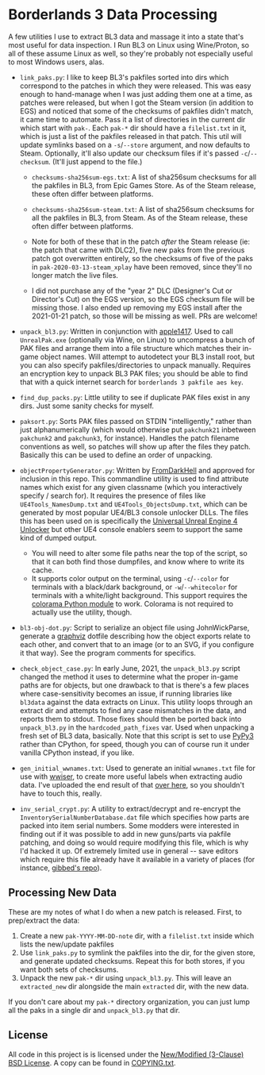 Borderlands 3 Data Processing
=============================

A few utilities I use to extract BL3 data and massage it into a state
that's most useful for data inspection.  I Run BL3 on Linux using
Wine/Proton, so all of these assume Linux as well, so they're probably
not especially useful to most Windows users, alas.

- `link_paks.py`: I like to keep BL3's pakfiles sorted into dirs which
  correspond to the patches in which they were released.  This was easy
  enough to hand-manage when I was just adding them one at a time, as
  patches were released, but when I got the Steam version (in addition
  to EGS) and noticed that some of the checksums of pakfiles didn't
  match, it came time to automate.  Pass it a list of directories in 
  the current dir which start with `pak-`.  Each `pak-*` dir should have a
  `filelist.txt` in it, which is just a list of the pakfiles released
  in that patch.  This util will update symlinks based on a `-s`/`--store`
  argument, and now defaults to Steam.  Optionally, it'll also update
  our checksum files if it's passed `-c`/`--checksum`.  (It'll just
  append to the file.)

  - `checksums-sha256sum-egs.txt`: A list of sha256sum checksums for all
    the pakfiles in BL3, from Epic Games Store.  As of the Steam release,
    these often differ between platforms.

  - `checksums-sha256sum-steam.txt`: A list of sha256sum checksums for all
    the pakfiles in BL3, from Steam.  As of the Steam release, these
    often differ between platforms.

  - Note for both of these that in the patch *after* the Steam release
    (ie: the patch that came with DLC2), five new paks from the previous
    patch got overwritten entirely, so the checksums of five of the paks
    in `pak-2020-03-13-steam_xplay` have been removed, since they'll no
    longer match the live files.

  - I did not purchase any of the "year 2" DLC (Designer's Cut or Director's
    Cut) on the EGS version, so the EGS checksum file will be missing those.
    I also ended up removing my EGS install after the 2021-01-21 patch, so
    those will be missing as well.  PRs are welcome!

- `unpack_bl3.py`: Written in conjunction with [apple1417](https://github.com/apple1417/).
  Used to call `UnrealPak.exe` (optionally via Wine, on Linux) to
  uncompress a bunch of PAK files and arrange them into a file structure
  which matches their in-game object names.  Will attempt to autodetect
  your BL3 install root, but you can also specify pakfiles/directories
  to unpack manually.  Requires an encryption key to unpack BL3 PAK files;
  you should be able to find that with a quick internet search for
  `borderlands 3 pakfile aes key`.

- `find_dup_packs.py`: Little utility to see if duplicate PAK files
  exist in any dirs.  Just some sanity checks for myself.

- `paksort.py`: Sorts PAK files passed on STDIN "intelligently," rather
  than just alphanumerically (which would otherwise put `pakchunk21`
  inbetween `pakchunk2` and `pakchunk3`, for instance).  Handles the
  patch filename conventions as well, so patches will show up after
  the files they patch.  Basically this can be used to define an order
  of unpacking.

- `objectPropertyGenerator.py`: Written by [FromDarkHell](https://github.com/FromDarkHell/)
  and approved for inclusion in this repo.  This commandline utility
  is used to find attribute names which exist for any given classname
  (which you interactively specify / search for).  It requires the
  presence of files like `UE4Tools_NamesDump.txt` and `UE4Tools_ObjectsDump.txt`,
  which can be generated by most popular UE4/BL3 console unlocker DLLs.
  The files this has been used on is specifically the
  [Universal Unreal Engine 4 Unlocker](https://framedsc.github.io/GeneralGuides/universal_ue4_consoleunlocker.htm)
  but other UE4 console enablers seem to support the same kind of dumped
  output.
  - You will need to alter some file paths near the top of the script, so
    that it can both find those dumpfiles, and know where to write its
    cache.
  - It supports color output on the terminal, using `-c`/`--color` for
    terminals with a black/dark background, or `-w`/`--whitecolor` for
    terminals with a white/light background.  This support requires
    the [colorama Python module](https://pypi.org/project/colorama/) to
    work.  Colorama is not required to actually use the utility, though.

- `bl3-obj-dot.py`: Script to serialize an object file using JohnWickParse,
  generate a [graphviz](https://graphviz.org/) dotfile describing how the
  object exports relate to each other, and convert that to an image (or
  to an SVG, if you configure it that way).  See the program comments for
  specifics.

- `check_object_case.py`: In early June, 2021, the `unpack_bl3.py` script
  changed the method it uses to determine what the proper in-game paths
  are for objects, but one drawback to that is there's a few places where
  case-sensitivity becomes an issue, if running libraries like `bl3data`
  against the data extracts on Linux.  This utility loops through an extract
  dir and attempts to find any case mismatches in the data, and reports
  them to stdout.  Those fixes should then be ported back into `unpack_bl3.py`
  in the `hardcoded_path_fixes` var.  Used when unpacking a fresh set of
  BL3 data, basically.  Note that this script is set to use
  [PyPy3](https://www.pypy.org/) rather than CPython, for speed, though
  you can of course run it under vanilla CPython instead, if you like.

- `gen_initial_wwnames.txt`: Used to generate an initial `wwnames.txt`
  file for use with [wwiser](https://github.com/bnnm/wwiser), to create more
  useful labels when extracting audio data.  I've uploaded the end result
  of that [over here](https://github.com/bnnm/wwiser-utils/blob/master/wwnames/Borderlands%203%20%28PC%29.txt),
  so you shouldn't have to touch this, really.

- `inv_serial_crypt.py`: A utility to extract/decrypt and re-encrypt the
  `InventorySerialNumberDatabase.dat` file which specifies how parts are
  packed into item serial numbers.  Some modders were interested in finding
  out if it was possible to add in new guns/parts via pakfile patching,
  and doing so would require modifying this file, which is why I'd hacked
  it up.  Of extremely limited use in general -- save editors which require
  this file already have it available in a variety of places (for instance,
  [gibbed's repo](https://github.com/gibbed/Borderlands3Dumps)).

Processing New Data
-------------------

These are my notes of what I do when a new patch is released.  First,
to prep/extract the data:

1. Create a new `pak-YYYY-MM-DD-note` dir, with a `filelist.txt` inside
   which lists the new/update pakfiles
2. Use `link_paks.py` to symlink the pakfiles into the dir, for the given
   store, and generate updated checksums.  Repeat this for both stores,
   if you want both sets of checksums.
3. Unpack the new `pak-*` dir using `unpack_bl3.py`.  This will leave
   an `extracted_new` dir alongside the main `extracted` dir, with the
   new data.

If you don't care about my `pak-*` directory organization, you can just
lump all the paks in a single dir and `unpack_bl3.py` that dir.

License
-------

All code in this project is is licensed under the
[New/Modified (3-Clause) BSD License](https://opensource.org/licenses/BSD-3-Clause).
A copy can be found in [COPYING.txt](COPYING.txt).

